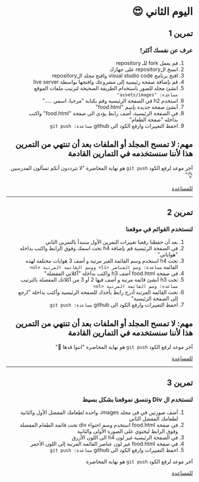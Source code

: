 <div dir=rtl>
  
# اليوم الثاني 😍
## تمرين 1
### عرف عن نفسك أكثر!

1) قم بعمل fork للـ repository 
2) انسخ الrepository على جهازك
4) افتح برنامج visual studio code وافتح مجلد الrepository
5) قم بإضافة صفحة رئيسية إلى مشروعك وافتحها بواسطة live server
6) انشئ مجلد للصور باستخدام الطريقة الصحيحة لترتيب ملفات الموقع
  `مساعدة: "assets/images"`
7) استخدم h2 في الصفحة الرئيسية وقم بكتابة "مرحبا، اسمي ….." 
8) أنشئ صفحة جديدة بإسم "food.html" 
9) في الصفحة الرئيسية، أضف رابط يؤدي الى صفحة "food.html" واكتب بداخله "صفحة الطعام" 
10) احفظ التغييرات وارفع الكود الى github `مساعدة: git push`

## مهم: لا تمسح المجلد أو الملفات بعد أن تنتهي من التمرين هذا لأننا سنستخدمه في التمارين القادمة

آخر موعد لرفع الكود `git push` هو نهاية المحاضرة "لا تترددون أنكم تسألون المدرسين 👌"
  
  <a href="https://docs.google.com/document/d/1prQqa34o1v31g8cauz2evtoH7dwy05zHmU78U3DRXjc/edit?usp=sharing">للمساعدة</a>
  <hr />
  
## تمرين 2
### لنستخدم القوائم في موقعنا
1) بعد أن حفظنا رفعنا تغييرات التمرين الأول سنبدأ بالتمرين الثاني
2) في الصفحة الرئيسية قم بإضافة h4 تحت اسمك وفوق الرابط واكتب بداخله "هواياتي"
3) تحت h4 استخدم وسم القائمة الغير مرتبة و أضف 3 هوايات مختلفة لهذه القائمة `مساعدة: وسم العناصر <li> ووسم القائمة المرتبة <ul>`
4) في صفحة food.html أضف h3 واكتب بداخله "أكلاتي المفضلة"
5) تحت h3 أنشئ قائمة مرتبة و أضف فيها 2 أو 3 من أكلاتك المفضلة بالترتيب `مساعدة: وسم القائمة المرتبة <ol>`
6) تحت القائمة المرتبة أدرج رابط يأخذك للصفحة الرئيسية وأكتب بداخلة "ارجع إلى الصفحة الرئيسية" 
7) احفظ التغييرات وارفع الكود الى github `مساعدة: git push`
  
## مهم: لا تمسح المجلد أو الملفات بعد أن تنتهي من التمرين هذا لأننا سنستخدمه في التمارين القادمة

آخر موعد لرفع الكود `git push` هو نهاية المحاضرة "انتوا قدها 💪"
  
  <a href="https://docs.google.com/document/d/1BA8t5-qKIBhLCSQFKYVx9syLgFAapT6lXDlLHpM0jmg/edit?usp=sharing">للمساعدة</a>
  <hr />
  
## تمرين 3
### لنستخدم ال Div وننسق نموقعنا بشكل بسيط
1) أضف صورتين في في مجلد images، واحدة لطعامك المفضل الأول والثانية لطعامك المفضل الثاني
2) في صفحة food.html استخدم وسم احتواء div تحت قائمة الطعام المفضلة وفوق الرابط ليحتوي على الصورة الأولى والثانية
3) في الصفحة الرئيسية غير لون h4 الى اللون الأزرق
4) في صفحة food.html غير لون عناصر القائمة المرتبة إلى اللون الأحمر
5) احفظ التغييرات وارفع الكود الى github `مساعدة: git push`
  
آخر موعد لرفع الكود `git push` هو نهاية المحاضرة 
  
  <a href="https://docs.google.com/document/d/11QVBL7J35SeQ3HrlKFG2LgQIMVLAWsPwz0WK6kEmUhk/edit?usp=sharing">للمساعدة</a>
</div>
